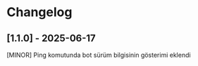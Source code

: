# Changelog

## [1.1.0] - 2025-06-17

[MINOR] Ping komutunda bot sürüm bilgisinin gösterimi eklendi

